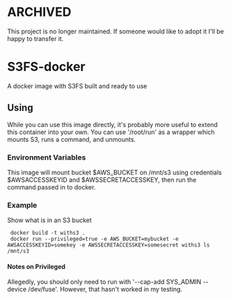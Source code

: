 ARCHIVED
========

This project is no longer maintained.  If someone would like to adopt it I'll be happy to transfer it.

S3FS-docker
===========

A docker image with S3FS built and ready to use

Using 
-----

While you can use this image directly, it's probably more useful to
extend this container into your own.  You can use '/root/run' as a
wrapper which mounts S3, runs a command, and unmounts.

### Environment Variables

This image will mount bucket $AWS_BUCKET on /mnt/s3 using credentials
$AWSACCESSKEYID and $AWSSECRETACCESSKEY, then run the command passed
in to docker.


### Example

Show what is in an S3 bucket

     docker build -t withs3 .
     docker run --privileged=true -e AWS_BUCKET=mybucket -e AWSACCESSKEYID=somekey -e AWSSECRETACCESSKEY=somesecret withs3 ls /mnt/s3

#### Notes on Privileged

Allegedly, you should only need to run with '--cap-add SYS_ADMIN
--device /dev/fuse'.  However, that hasn't worked in my testing.
